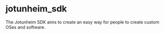 # jotunheim_sdk
The Jotunheim SDK aims to create an easy way for people to create custom OSes and software.
